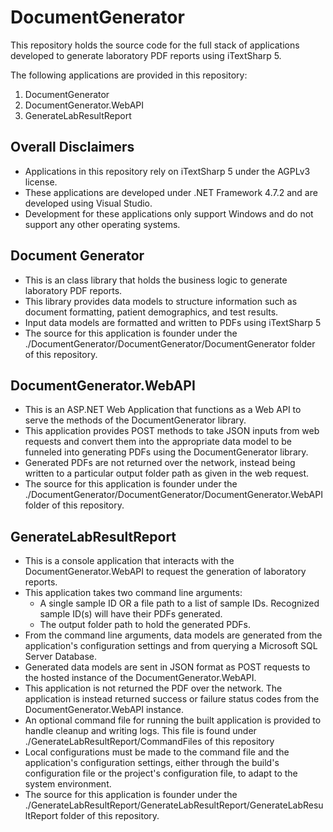 # DocumentGenerator

This repository holds the source code for the full stack of applications developed to generate laboratory PDF reports using iTextSharp 5.

The following applications are provided in this repository:

1. DocumentGenerator
2. DocumentGenerator.WebAPI
3. GenerateLabResultReport

## Overall Disclaimers
- Applications in this repository rely on iTextSharp 5 under the AGPLv3 license.
- These applications are developed under .NET Framework 4.7.2 and are developed using Visual Studio.
- Development for these applications only support Windows and do not support any other operating systems.

## Document Generator
- This is an class library that holds the business logic to generate laboratory PDF reports.
- This library provides data models to structure information such as document formatting, patient demographics, and test results.
- Input data models are formatted and written to PDFs using iTextSharp 5
- The source for this application is founder under the ./DocumentGenerator/DocumentGenerator/DocumentGenerator folder of this repository.

## DocumentGenerator.WebAPI
- This is an ASP.NET Web Application that functions as a Web API to serve the methods of the DocumentGenerator library.
- This application provides POST methods to take JSON inputs from web requests and convert them into the appropriate data model to be funneled into generating PDFs using the DocumentGenerator library.
- Generated PDFs are not returned over the network, instead being written to a particular output folder path as given in the web request.
- The source for this application is founder under the ./DocumentGenerator/DocumentGenerator/DocumentGenerator.WebAPI folder of this repository.

## GenerateLabResultReport
- This is a console application that interacts with the DocumentGenerator.WebAPI to request the generation of laboratory reports.
- This application takes two command line arguments:
    - A single sample ID OR a file path to a list of sample IDs. Recognized sample ID(s) will have their PDFs generated.
    - The output folder path to hold the generated PDFs.
- From the command line arguments, data models are generated from the application's configuration settings and from querying a Microsoft SQL Server Database.
- Generated data models are sent in JSON format as POST requests to the hosted instance of the DocumentGenerator.WebAPI.
- This application is not returned the PDF over the network. The application is instead returned success or failure status codes from the DocumentGenerator.WebAPI instance.
- An optional command file for running the built application is provided to handle cleanup and writing logs. This file is found under ./GenerateLabResultReport/CommandFiles of this repository
- Local configurations must be made to the command file and the application's configuration settings, either through the build's configuration file or the project's configuration file, to adapt to the system environment.
- The source for this application is founder under the ./GenerateLabResultReport/GenerateLabResultReport/GenerateLabResultReport folder of this repository.